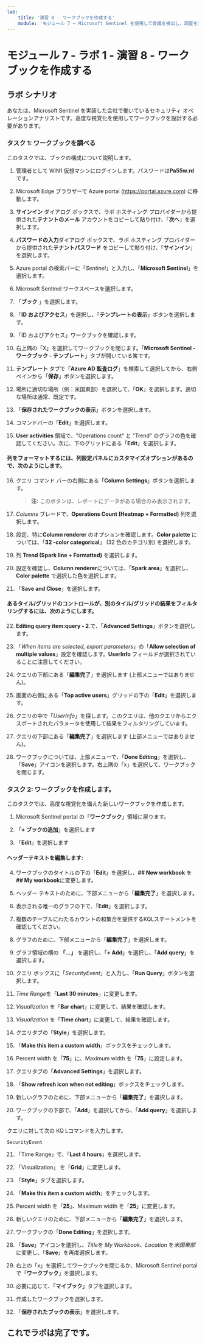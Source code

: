 ```yaml
---
lab:
    title: '演習 8 - ワークブックを作成する'
    module: 'モジュール 7 – Microsoft Sentinel を使用して脅威を検出し、調査を実行する'
---
```


# モジュール 7 - ラボ 1 - 演習 8 - ワークブックを作成する

## ラボ シナリオ

あなたは、Microsoft Sentinel を実装した会社で働いているセキュリティ オペレーションアナリストです。高度な視覚化を使用してワークブックを設計する必要があります。


### タスク 1: ワークブックを調べる

このタスクでは、ブックの構成について説明します。

1. 管理者として WIN1 仮想マシンにログインします。パスワードは**Pa55w.rd** です。  

2. Microsoft Edge ブラウザーで Azure portal (https://portal.azure.com) に移動します。

3. **サインイン** ダイアログ ボックスで、ラボ ホスティング プロバイダーから提供された**テナントのメール** アカウントをコピーして貼り付け、「**次へ**」を選択します。

4. **パスワードの入力**ダイアログ ボックスで、ラボ ホスティング プロバイダーから提供された**テナントパスワード** をコピーして貼り付け、「**サインイン**」を選択します。

5. Azure portal の検索バーに「*Sentinel*」と入力し、「**Microsoft Sentinel**」を選択します。

6. Microsoft Sentinel ワークスペースを選択します。

7. 「**ブック** 」を選択します。

8. 「**ID およびアクセス**」を選択し、「**テンプレートの表示**」ボタンを選択します。

9. 「ID およびアクセス」ワークブックを確認します。

10. 右上隅の「X」を選択してワークブックを閉じます。「**Microsoft Sentinel - ワークブック - テンプレート**」タブが開いている筈です。

11. **テンプレート** タブで「**Azure AD 監査ログ**」を検索して選択してから、右側ペインから「**保存**」ボタンを選択します。 

12. 場所に適切な場所（例：米国東部）を選択して、「**OK**」を選択します。適切な場所は通常、既定です。

13. 「**保存されたワークブックの表示**」ボタンを選択します。

14. コマンドバーの「**Edit**」を選択します。

15. **User activities** 領域で、"Operations count" と "Trend" のグラフの色を確認してください。次に、下のグリッドにある「**Edit**」を選択します。

#### 列をフォーマットするには、列設定パネルにカスタマイズオプションがあるので、次のようにします。

16. クエリ コマンド バーの右側にある「**Column Settings**」ボタンを選択します。

    >**注:** このボタンは、レポートにデータがある場合のみ表示されます。

17. *Columns* ブレードで、**Operations Count (Heatmap + Formatted)** 列を選択します。

18. 設定、特に**Column renderer** のオプションを確認します。**Color palette** については、「**32 -color categorical**」 (32 色のカテゴリ別) を選択します。

19. 列 **Trend (Spark line + Formatted)** を選択します。

20. 設定を確認し、**Column renderer**については、「**Spark area**」を選択し、**Color palette** で選択した色を選択します。

21. 「**Save and Close**」を選択します。

#### あるタイル/グリッドのコントロールが、別のタイル/グリッドの結果をフィルタリングするには、次のようにします。

22. **Editing query item:query - 2**.で、「**Advanced Settings**」ボタンを選択します。

23. 「*When items are selected, export parameters*」の「**Allow selection of multiple values**」設定を確認します。**UserInfo** フィールドが選択されていることに注意してください。

24. クエリの下部にある「**編集完了**」を選択します (上部メニューではありません)。

25. 画面の右側にある「**Top active users**」グリッドの下の「**Edit**」を選択します。  

26. クエリの中で「*UserInfo*」を探します。このクエリは、他のクエリからエクスポートされたパラメータを使用して結果をフィルタリングしています。

27. クエリの下部にある「**編集完了**」を選択します (上部メニューではありません)。

28. ワークブックについては、上部メニューで、「**Done Editing**」を選択し、「**Save**」アイコンを選択します。右上隅の「x」を選択して、ワークブックを閉じます。


### タスク 2: ワークブックを作成します。

このタスクでは、高度な視覚化を備えた新しいワークブックを作成します。

1. Microsoft Sentinel portal の「**ワークブック**」領域に戻ります。

2. 「**+ ブックの追加**」を選択します

3. 「**Edit**」を選択します

#### ヘッダーテキストを編集します:

4. ワークブックのタイトルの下の「**Edit**」を選択し、**## New workbook** を **## My workbook**に変更します。

5. ヘッダー テキストのために、下部メニューから「**編集完了**」を選択します。

6. 表示される唯一のグラフの下で、「**Edit**」を選択します。

7. 複数のテーブルにわたるカウントの和集合を提供するKQLステートメントを確認してください。

8. グラフのために、下部メニューから「**編集完了**」を選択します。

9. グラフ領域の横の **「...」** を選択し、「**+ Add**」を選択し、「**Add query**」を選択します。

10. クエリ ボックスに「*SecurityEvent*」と入力し、「**Run Query**」ボタンを選択します。

11. *Time Range*を「**Last 30 minutes**」に変更します。

12. *Visualization* を「**Bar chart**」に変更して、結果を確認します。

13. *Visualization* を「**Time chart**」に変更して、結果を確認します。

14. クエリタブの「**Style**」を選択します。

15. 「**Make this item a custom width**」ボックスをチェックします。

16. Percent width を「**75**」に、Maximum width を「**75**」に設定します。

17. クエリタブの「**Advanced Settings**」を選択します。

18. 「**Show refresh icon when not editing**」ボックスをチェックします。 

19. 新しいグラフのために、下部メニューから「**編集完了**」を選択します。

20. ワークブックの下部で、「**Add**」を選択してから、「**Add query**」を選択します。

クエリに対して次の KQ Lコマンドを入力します。

```KQL
SecurityEvent
```

21. 「Time Range」で、「**Last 4 hours**」を選択します。

22. 「Visualization」 を「**Grid**」に変更します。

23. 「**Style**」タブを選択します。

24. 「**Make this item a custom width**」をチェックします。

25. Percent width を「**25**」、Maximum width を「**25**」に変更します。 

26. 新しいクエリのために、下部メニューから「**編集完了**」を選択します。

27. ワークブックの「**Done Editing**」を選択します。

28. 「**Save**」アイコンを選択し、*Title*を *My Workbook*、*Location* を*米国東部* に変更し、「**Save**」を再度選択します。

29. 右上の「x」を選択してワークブックを閉じるか、Microsoft Sentinel portal で「**ワークブック**」を選択します。

30. 必要に応じて、「**マイブック**」タブを選択します。

31. 作成したワークブックを選択します。

32. 「**保存されたブックの表示**」を選択します。

## これでラボは完了です。
